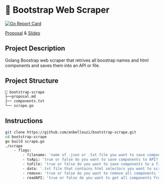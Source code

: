 # 🔗 Bootstrap Web Scraper

[![Go Report Card](https://goreportcard.com/badge/github.com/anbellouzi/bootstrap-scrape)](https://goreportcard.com/report/github.com/anbellouzi/bootstrap-scrape)

[Proposal](https://github.com/anbellouzi/bootstrap-scrape/blob/master/proposal.md) & [Slides](https://docs.google.com/presentation/d/1wEdtHDYqgtV5jkB8GsICcVsf4w5X6eG8RrrZt4qhrAY/edit?usp=sharing)

## Project Description

Golang Boostrap web scraper that retrives all boostrap names and html components and saves them into an API or file. 


## Project Structure

```bash
📂 bootstrap-scrape
├──proposal.md
├── components.txt
└── scrape.go
```


## Instructions

```bash
git clone https://github.com/anbellouzi/bootstrap-scrape.git
cd bootstrap-scrape
go build scrape.go
./scrape
    - flags: 
        - filename: 'name of .json or .txt file you want to save components to'
	    - toApi: 'true or false do you want to save components to API?'
	    - toFile: 'true or false do you want to save components to a file?'
	    - data: '.txt file that contains html selectors you want to scrape'
	    - remove: 'true or false do you want to remove all components from API?'
	    - readAPI: 'true or false do you want to get all components from API?'
```




